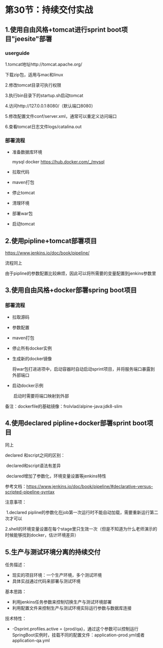 # 第30节：持续交付实战

## 1.使用自由风格+tomcat进行sprint boot项目"jeesite"部署

### userguide

1.tomcat地址http://tomcat.apache.org/

下载zip包，适用与mac和linux

2.修改tomcat目录可执行权限

3.执行bin目录下的startup.sh启动tomcat

4.访问http://127.0.0.1:8080/（默认端口8080）

5.修改配置文件conf/server.xml，通常可以重定义访问端口

6.查看tomcat日志文件logs/catalina.out

### 部署流程

- 准备数据库环境

  mysql docker https://hub.docker.com/_/mysql

- 拉取代码
- maven打包
- 停止tomcat
- 清理环境
- 部署war包
- 启动tomcat

## 2.使用pipline+tomcat部署项目

https://www.jenkins.io/doc/book/pipeline/

流程同上

由于pipline的参数配置比较麻烦，因此可以将所需要的变量配置到jenkins参数里



## 3.使用自由风格+docker部署spring boot项目

### 部署流程

- 拉取源码

- 参数配置

- maven打包

- 停止所有docker实例

- 生成新的docker镜像

  ​	将war包打进进项中，启动容器时自动启动sprint项目，并将服务端口暴露到外部端口

- 启动docker示例

  ​	启动时需要将端口映射到外部

备注：dockerfile的基础镜像：frolvlad/alpine-java:jdk8-slim



## 4.使用declared pipline+docker部署sprint boot项目

同上

declared 和script之间的区别：

​	declared和script语法有差异

​	declared增加了参数化，环境变量设置等jenkins特性

参考文档：https://www.jenkins.io/doc/book/pipeline/#declarative-versus-scripted-pipeline-syntax

注意事项：

​		1.declared pipline的参数化在job第一次运行时不能自动加载，需要重新运行第二次才可以

​		2.shell的环境变量设置在每个stage里只生效一次（但是不知道为什么老师演示的时候能够找到docker，估计环境差异）



## 5.生产与测试环境分离的持续交付

任务描述：

- 现实的项目环境：一个生产环境，多个测试环境
- 具体实战通过代码来部署与测试环境

基本思路：

- 利用jenkins任务参数来控制切换生产与测试环境部署
- 利用配置文件来控制生产与测试环境实际运行参数与数据库连接

技术特性：

- -Dsprint.profiles.active = {prod/qa}，通过这个参数可以控制运行SpringBoot实例时，挂载不同的配置文件：application-prod.yml或者application-qa.yml

  